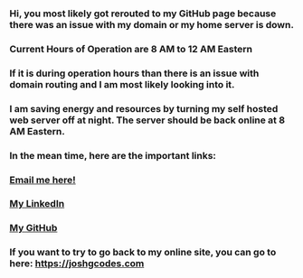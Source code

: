 ### Hi, you most likely got rerouted to my GitHub page because there was an issue with my domain or my home server is down.

### Current Hours of Operation are 8 AM to 12 AM Eastern
### If it is during operation hours than there is an issue with domain routing and I am most likely looking into it.
### I am saving energy and resources by turning my self hosted web server off at night. The server should be back online at 8 AM Eastern.

### In the mean time, here are the important links:

### [Email me here!](mailto:josh.g.codes@gmail.com)
### [My LinkedIn](https://linkedin.com/in/josh-g-codes)
### [My GitHub](https://github.com/gradytrain)

### If you want to try to go back to my online site, you can go to here: https://joshgcodes.com
